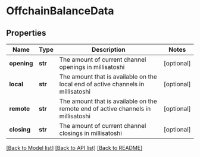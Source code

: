# OffchainBalanceData

## Properties
Name | Type | Description | Notes
------------ | ------------- | ------------- | -------------
**opening** | **str** | The amount of current channel openings in millisatoshi | [optional] 
**local** | **str** | The amount that is available on the local end of active channels in millisatoshi | [optional] 
**remote** | **str** | The amount that is available on the remote end of active channels in millisatoshi | [optional] 
**closing** | **str** | The amount of current channel closings in millisatoshi | [optional] 

[[Back to Model list]](../README.md#documentation-for-models) [[Back to API list]](../README.md#documentation-for-api-endpoints) [[Back to README]](../README.md)

